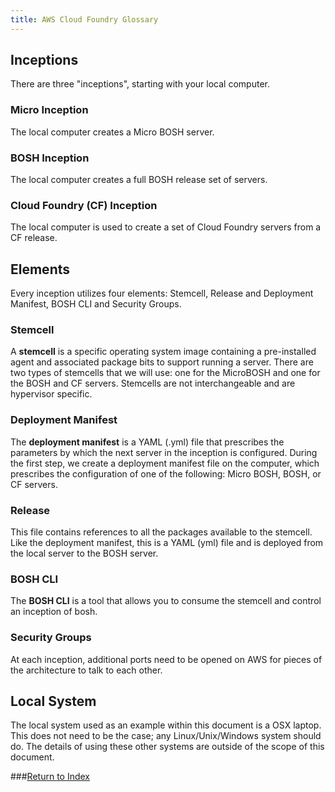 ```yaml
---
title: AWS Cloud Foundry Glossary
---
```


## Inceptions

There are three "inceptions", starting with your local computer.

### Micro Inception

The local computer creates a Micro BOSH server.

### BOSH Inception

The local computer creates a full BOSH release set of servers.

### Cloud Foundry (CF) Inception

The local computer is used to create a set of Cloud Foundry servers
from a CF release.

## Elements

Every inception utilizes four elements: Stemcell, Release and Deployment Manifest, BOSH CLI and Security Groups.

### Stemcell

A **stemcell** is a specific operating system image containing a
pre-installed agent and associated package bits to support running a
 server. There are two types of stemcells that we will use: one for the MicroBOSH and one for the BOSH and CF servers. Stemcells are not interchangeable and are hypervisor specific.

### Deployment Manifest

The **deployment manifest** is a YAML (.yml) file that prescribes the
parameters by which the next server in the inception is configured.
During the first step, we create a deployment manifest file on the computer, which prescribes the configuration of one of the following: Micro BOSH, BOSH, or CF servers.

### Release

This file contains references to all the packages available to the stemcell. Like the deployment manifest, this is a YAML (yml) file and is deployed from the local server to the BOSH server.

### BOSH CLI

The **BOSH CLI** is a tool that allows you to consume the stemcell and control an inception of bosh.

### Security Groups

At each inception, additional ports need to be opened on AWS for pieces of the architecture to talk to each other.

## Local System

The local system used as an example within this document is a OSX
laptop. This does not need to be the case; any Linux/Unix/Windows
system should do. The details of using these other systems are outside
of the scope of this document.

###[Return to Index](./index.html)